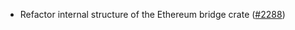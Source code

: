 - Refactor internal structure of the Ethereum bridge crate
  ([\#2288](https://github.com/anoma/namada/pull/2288))